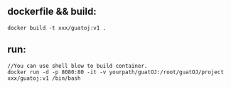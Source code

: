## dockerfile && build:

```
docker build -t xxx/guatoj:v1 .
```

## run:

```
//You can use shell blow to build container.
docker run -d -p 8080:80 -it -v yourpath/guatOJ:/root/guatOJ/project xxx/guatoj:v1 /bin/bash
```